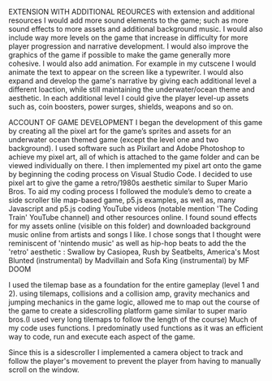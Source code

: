 
EXTENSION WITH ADDITIONAL REOURCES
with extension and additional resources I would add more sound elements to the game; such as more sound effects to more assets and additional background music. I would also include way more levels on the game that increase in difficulty for more player progression and narrative development. I would also improve the graphics of the game if possible to make the game generally more cohesive. I would also add animation. For example in my cutscene I would animate the text to appear on the screen like a typewriter. I would also expand and develop the game's narrative by giving each additional level a different loaction, while still maintaining the underwater/ocean theme and aesthetic. In each additional level I could give the player level-up assets such as, coin boosters, power surges, shields, weapons and so on. 

ACCOUNT OF GAME DEVELOPMENT 
I began the development of this game by creating all the pixel art for the game’s sprites and assets for an underwater ocean themed game (except the level one and two background). I used software such as Pixilart and Adobe Photoshop to achieve my pixel art, all of which is attached to the game folder and can be viewed individually on there. I then implemented my pixel art onto the game by beginning the coding process on Visual Studio Code. I decided to use pixel art to give the game a retro/1980s aesthetic similar to Super Mario Bros. To aid my coding process I followed the module’s demo to create a side scroller tile map-based game, p5.js examples, as well as, many Javascript and p5.js coding YouTube videos (notable mention 'The Coding Train' YouTube channel) and other resources online. I found sound effects for my assets online (visible on this folder) and downloaded background music online from artists and songs I like. I chose songs that I thought were reminiscent of 'nintendo music' as well as hip-hop beats to add the the 'retro' aesthetic :
Swallow by Casiopea, Rush by Seatbelts, America's Most Blunted (instrumental) by Madvillain and Sofa King (instrumental) by MF DOOM


I used the tilemap base as a foundation for the entire gameplay (level 1 and 2). using tilemaps, collisions and a collision amp, gravity mechanics and jumping mechanics in the game logic, allowed me to map out the course of the game to create a sidescrolling platform game similar to super mario bros.(I used very long tilemaps to follow the length of the course) Much of my code uses functions. I predominatly used functions as it was an efficient way to code, run and execute each aspect of the game. 

Since this is a sidescroller I implemented a camera object to track and follow the player's movement to prevent the player from having to manually scroll on the window. 
